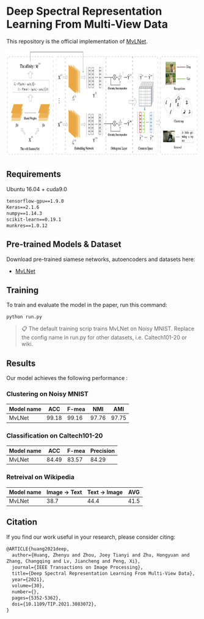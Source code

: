 # Deep Spectral Representation Learning From Multi-View Data

This repository is the official implementation of [MvLNet](https://ieeexplore.ieee.org/abstract/document/9446572). 

<img src="https://github.com/XLearning-SCU/2021-TIP-MvLNet/blob/main/MvLNet.png"  width="866" height="280" />

## Requirements

Ubuntu 16.04 + cuda9.0

```setup
tensorflow-gpu==1.9.0
Keras==2.1.6
numpy==1.14.3
scikit-learn==0.19.1
munkres==1.0.12
```

## Pre-trained Models & Dataset

Download pre-trained siamese networks, autoencoders and datasets here:

- [MvLNet](https://drive.google.com/drive/folders/1mYEuh_VPcTA3Ff9YGv8hOHpfuRWPA8bU?usp=sharing)


## Training

To train and evaluate the model in the paper, run this command:

```train & evaluate
python run.py
```

>📋  The default training scrip trains MvLNet on Noisy MNIST. Replace the config name in run.py for other datasets, i.e. Caltech101-20 or wiki.

## Results

Our model achieves the following performance :

### Clustering on Noisy MNIST

| Model name         | ACC          |    F-mea   |   NMI    |   AMI   |
| ------------------ | ------------ | ---------- | -------- | ------- |
| MvLNet             |  99.18       |    99.16   |   97.76  |   97.75 |

### Classification on Caltech101-20

| Model name         | ACC             | F-mea          | Precision |
| ------------------ |---------------- | -------------- | --------- |
| MvLNet             |     84.49       |      83.57     |    84.29  |

### Retreival on Wikipedia

| Model name         | Image -> Text   | Text -> Image  |     AVG   |
| ------------------ |---------------- | -------------- | --------- |
| MvLNet             |     38.7        |      44.4      |    41.5   |

## Citation

If you find our work useful in your research, please consider citing:

```
@ARTICLE{huang2021deep,
  author={Huang, Zhenyu and Zhou, Joey Tianyi and Zhu, Hongyuan and Zhang, Changqing and Lv, Jiancheng and Peng, Xi},
  journal={IEEE Transactions on Image Processing}, 
  title={Deep Spectral Representation Learning From Multi-View Data}, 
  year={2021},
  volume={30},
  number={},
  pages={5352-5362},
  doi={10.1109/TIP.2021.3083072},
}
```